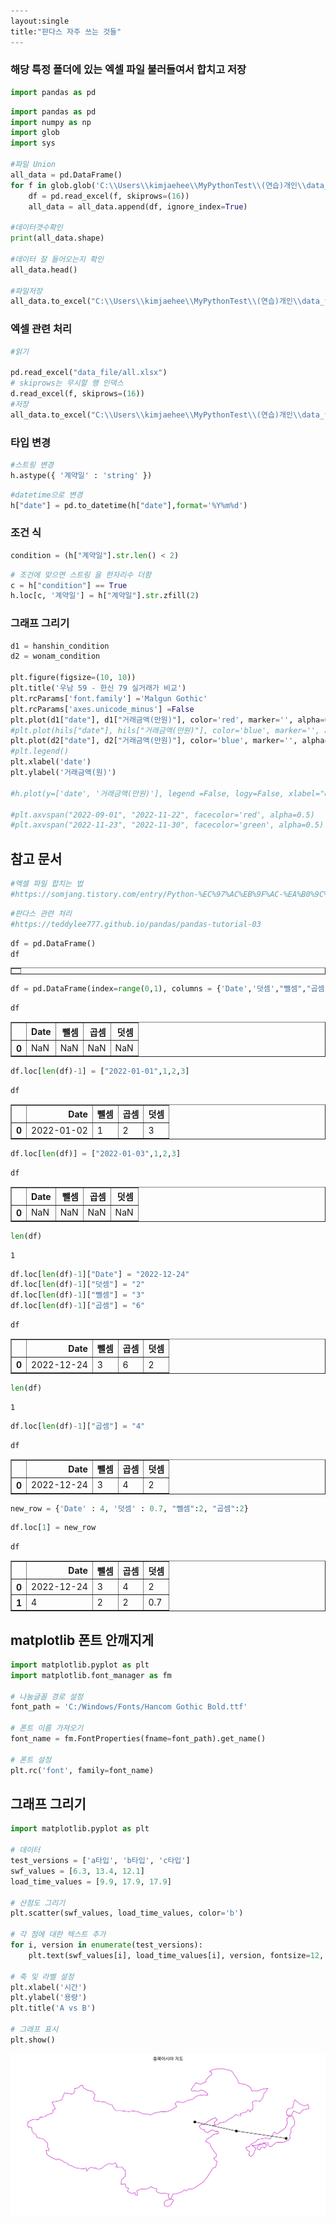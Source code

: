 ```python
----
layout:single
title:"판다스 자주 쓰는 것들"
---
```

### 해당 특정 폴더에 있는 엑셀 파일 불러들여서 합치고 저장


```python
import pandas as pd  
```


```python
import pandas as pd  
import numpy as np  
import glob  
import sys

#파일 Union  
all_data = pd.DataFrame()  
for f in glob.glob('C:\\Users\\kimjaehee\\MyPythonTest\\(연습)개인\\data_file/아파트(매매)_실거래가_*.xlsx'):
    df = pd.read_excel(f, skiprows=(16))  
    all_data = all_data.append(df, ignore_index=True)

#데이터갯수확인  
print(all_data.shape)

#데이터 잘 들어오는지 확인  
all_data.head()

#파일저장  
all_data.to_excel("C:\\Users\\kimjaehee\\MyPythonTest\\(연습)개인\\data_file/all.xlsx", index=False)
```

### 엑셀 관련 처리


```python
#읽기

pd.read_excel("data_file/all.xlsx")
# skiprows는 무시할 행 인덱스
d.read_excel(f, skiprows=(16))  
#저장
all_data.to_excel("C:\\Users\\kimjaehee\\MyPythonTest\\(연습)개인\\data_file/all.xlsx", index=False)
```

### 타입 변경


```python
#스트링 변경
h.astype({ '계약일' : 'string' })
```


```python
#datetime으로 변경
h["date"] = pd.to_datetime(h["date"],format='%Y%m%d')
```

### 조건 식


```python
condition = (h["계약일"].str.len() < 2)
```


```python
# 조건에 맞으면 스트링 을 한자리수 더함
c = h["condition"] == True
h.loc[c, '계약일'] = h["계약일"].str.zfill(2)
```

### 그래프 그리기


```python
d1 = hanshin_condition
d2 = wonam_condition

plt.figure(figsize=(10, 10))
plt.title('우남 59 - 한신 79 실거래가 비교')
plt.rcParams['font.family'] ='Malgun Gothic'
plt.rcParams['axes.unicode_minus'] =False
plt.plot(d1["date"], d1["거래금액(만원)"], color='red', marker='', alpha=0.5, linewidth=1)
#plt.plot(hils["date"], hils["거래금액(만원)"], color='blue', marker='', alpha=0.5, linewidth=1)
plt.plot(d2["date"], d2["거래금액(만원)"], color='blue', marker='', alpha=0.5, linewidth=1)
#plt.legend()
plt.xlabel('date')
plt.ylabel('거래금액(원)')

#h.plot(y=['date', '거래금액(만원)'], legend =False, logy=False, xlabel="date", ylabel="거래금액(만원)", grid=True, ms=10, figsize=(8,6))

#plt.axvspan("2022-09-01", "2022-11-22", facecolor='red', alpha=0.5)
#plt.axvspan("2022-11-23", "2022-11-30", facecolor='green', alpha=0.5)
```

## 참고 문서


```python
#엑셀 파일 합치는 법
#https://somjang.tistory.com/entry/Python-%EC%97%AC%EB%9F%AC-%EA%B0%9C%EC%9D%98-%EC%97%91%EC%85%80%ED%8C%8C%EC%9D%BC-%ED%95%98%EB%82%98%EB%A1%9C-%ED%95%A9%EC%B9%98%EB%8A%94-%EB%B0%A9%EB%B2%95-feat-pandas
```


```python
#판다스 관련 처리
#https://teddylee777.github.io/pandas/pandas-tutorial-03
```


```python
df = pd.DataFrame()
df
```




<div>
<style scoped>
    .dataframe tbody tr th:only-of-type {
        vertical-align: middle;
    }

    .dataframe tbody tr th {
        vertical-align: top;
    }

    .dataframe thead th {
        text-align: right;
    }
</style>
<table border="1" class="dataframe">
  <thead>
    <tr style="text-align: right;">
      <th></th>
    </tr>
  </thead>
  <tbody>
  </tbody>
</table>
</div>




```python
df = pd.DataFrame(index=range(0,1), columns = {'Date','덧셈',"뺄셈","곱셈"})
```


```python
df
```




<div>
<style scoped>
    .dataframe tbody tr th:only-of-type {
        vertical-align: middle;
    }

    .dataframe tbody tr th {
        vertical-align: top;
    }

    .dataframe thead th {
        text-align: right;
    }
</style>
<table border="1" class="dataframe">
  <thead>
    <tr style="text-align: right;">
      <th></th>
      <th>Date</th>
      <th>뺄셈</th>
      <th>곱셈</th>
      <th>덧셈</th>
    </tr>
  </thead>
  <tbody>
    <tr>
      <th>0</th>
      <td>NaN</td>
      <td>NaN</td>
      <td>NaN</td>
      <td>NaN</td>
    </tr>
  </tbody>
</table>
</div>




```python
df.loc[len(df)-1] = ["2022-01-01",1,2,3]
```


```python
df
```




<div>
<style scoped>
    .dataframe tbody tr th:only-of-type {
        vertical-align: middle;
    }

    .dataframe tbody tr th {
        vertical-align: top;
    }

    .dataframe thead th {
        text-align: right;
    }
</style>
<table border="1" class="dataframe">
  <thead>
    <tr style="text-align: right;">
      <th></th>
      <th>Date</th>
      <th>뺄셈</th>
      <th>곱셈</th>
      <th>덧셈</th>
    </tr>
  </thead>
  <tbody>
    <tr>
      <th>0</th>
      <td>2022-01-02</td>
      <td>1</td>
      <td>2</td>
      <td>3</td>
    </tr>
  </tbody>
</table>
</div>




```python
df.loc[len(df)] = ["2022-01-03",1,2,3]
```


```python
df
```




<div>
<style scoped>
    .dataframe tbody tr th:only-of-type {
        vertical-align: middle;
    }

    .dataframe tbody tr th {
        vertical-align: top;
    }

    .dataframe thead th {
        text-align: right;
    }
</style>
<table border="1" class="dataframe">
  <thead>
    <tr style="text-align: right;">
      <th></th>
      <th>Date</th>
      <th>뺄셈</th>
      <th>곱셈</th>
      <th>덧셈</th>
    </tr>
  </thead>
  <tbody>
    <tr>
      <th>0</th>
      <td>NaN</td>
      <td>NaN</td>
      <td>NaN</td>
      <td>NaN</td>
    </tr>
  </tbody>
</table>
</div>




```python
len(df)
```




    1




```python
df.loc[len(df)-1]["Date"] = "2022-12-24"
df.loc[len(df)-1]["덧셈"] = "2"
df.loc[len(df)-1]["뺄셈"] = "3"
df.loc[len(df)-1]["곱셈"] = "6"
```


```python
df
```




<div>
<style scoped>
    .dataframe tbody tr th:only-of-type {
        vertical-align: middle;
    }

    .dataframe tbody tr th {
        vertical-align: top;
    }

    .dataframe thead th {
        text-align: right;
    }
</style>
<table border="1" class="dataframe">
  <thead>
    <tr style="text-align: right;">
      <th></th>
      <th>Date</th>
      <th>뺄셈</th>
      <th>곱셈</th>
      <th>덧셈</th>
    </tr>
  </thead>
  <tbody>
    <tr>
      <th>0</th>
      <td>2022-12-24</td>
      <td>3</td>
      <td>6</td>
      <td>2</td>
    </tr>
  </tbody>
</table>
</div>




```python
len(df)
```




    1




```python
df.loc[len(df)-1]["곱셈"] = "4"
```


```python
df
```




<div>
<style scoped>
    .dataframe tbody tr th:only-of-type {
        vertical-align: middle;
    }

    .dataframe tbody tr th {
        vertical-align: top;
    }

    .dataframe thead th {
        text-align: right;
    }
</style>
<table border="1" class="dataframe">
  <thead>
    <tr style="text-align: right;">
      <th></th>
      <th>Date</th>
      <th>뺄셈</th>
      <th>곱셈</th>
      <th>덧셈</th>
    </tr>
  </thead>
  <tbody>
    <tr>
      <th>0</th>
      <td>2022-12-24</td>
      <td>3</td>
      <td>4</td>
      <td>2</td>
    </tr>
  </tbody>
</table>
</div>




```python
new_row = {'Date' : 4, '덧셈' : 0.7, "뺄셈":2, "곱셈":2}
```


```python
df.loc[1] = new_row
```


```python
df
```




<div>
<style scoped>
    .dataframe tbody tr th:only-of-type {
        vertical-align: middle;
    }

    .dataframe tbody tr th {
        vertical-align: top;
    }

    .dataframe thead th {
        text-align: right;
    }
</style>
<table border="1" class="dataframe">
  <thead>
    <tr style="text-align: right;">
      <th></th>
      <th>Date</th>
      <th>뺄셈</th>
      <th>곱셈</th>
      <th>덧셈</th>
    </tr>
  </thead>
  <tbody>
    <tr>
      <th>0</th>
      <td>2022-12-24</td>
      <td>3</td>
      <td>4</td>
      <td>2</td>
    </tr>
    <tr>
      <th>1</th>
      <td>4</td>
      <td>2</td>
      <td>2</td>
      <td>0.7</td>
    </tr>
  </tbody>
</table>
</div>



## matplotlib 폰트 안깨지게


```python
import matplotlib.pyplot as plt
import matplotlib.font_manager as fm

# 나눔글꼴 경로 설정
font_path = 'C:/Windows/Fonts/Hancom Gothic Bold.ttf'

# 폰트 이름 가져오기
font_name = fm.FontProperties(fname=font_path).get_name()

# 폰트 설정
plt.rc('font', family=font_name)
```

## 그래프 그리기


```python
import matplotlib.pyplot as plt

# 데이터
test_versions = ['a타입', 'b타입', 'c타입']
swf_values = [6.3, 13.4, 12.1]
load_time_values = [9.9, 17.9, 17.9]

# 산점도 그리기
plt.scatter(swf_values, load_time_values, color='b')

# 각 점에 대한 텍스트 추가
for i, version in enumerate(test_versions):
    plt.text(swf_values[i], load_time_values[i], version, fontsize=12, ha='right')

# 축 및 라벨 설정
plt.xlabel('시간')
plt.ylabel('용량')
plt.title('A vs B')

# 그래프 표시
plt.show()
```


    
![png](output_36_0.png)
    



```python

```


```python

```


```python

```


```python

```


```python

```


```python

```


```python

```


```python

```


```python

```


```python

```


```python

```
